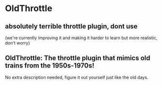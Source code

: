 # OldThrottle
## absolutely terrible throttle plugin, dont use

(we're currently improving it and making it harder to learn but more realistic, don't worry)

## OldThrottle: The throttle plugin that mimics old trains from the 1950s-1970s!

No extra description needed, figure it out yourself just like the old days.
